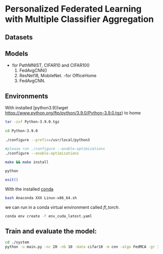 # Personalized Federated Learning with Multiple Classifier Aggregation
 
## Datasets

## Models
- for PathMNIST, CIFAR10 and CIFAR100 
    1. FedAvgCNN()
    2. ResNet18, MobileNet.
-for OfficeHome
    1. FedAvgCNN.

## Environments

With installed [python3.9](wget https://www.python.org/ftp/python/3.9.0/Python-3.9.0.tgz) to home

```bash
tar -zxf Python-3.9.0.tgz
 
cd Python-3.9.0
 
./configure --prefix=/usr/local/python3
 
#please run ./configure --enable-optimizations
./configure --enable-optimizations

make && make install

python

exit()
```

[//]: # (Install [CUDA]&#40;https://developer.nvidia.com/cuda-11-6-0-download-archive&#41; first. )

With the installed [conda](https://mirror.tuna.tsinghua.edu.cn/anaconda/archive/)

```bash
bash Anaconda XXX Linux-x86_64.sh
```
we can run in a conda virtual environment called *fl_torch*. 

```bash
conda env create -f env_cuda_latest.yaml
```

## Train and evaluate the model:
```bash
cd ./system
python -u main.py -nc 20 -nb 10 -data cifar10 -m cnn -algo FedMCA -gr 1000 -K 1 -mu 0.05 -lam 1 -did 4 -go cnn
```

